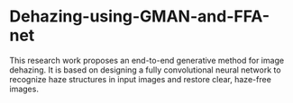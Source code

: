 # Dehazing-using-GMAN-and-FFA-net
This research work proposes an end-to-end generative method for image dehazing. It is based on designing a fully convolutional neural network to recognize haze structures in input images and restore clear, haze-free images.
